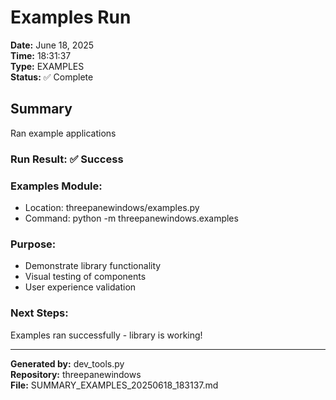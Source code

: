 # Examples Run

**Date:** June 18, 2025  
**Time:** 18:31:37  
**Type:** EXAMPLES  
**Status:** ✅ Complete

## Summary

Ran example applications

### Run Result: ✅ Success

### Examples Module:
- Location: threepanewindows/examples.py
- Command: python -m threepanewindows.examples

### Purpose:
- Demonstrate library functionality
- Visual testing of components
- User experience validation

### Next Steps:
Examples ran successfully - library is working!


---

**Generated by:** dev_tools.py  
**Repository:** threepanewindows  
**File:** SUMMARY_EXAMPLES_20250618_183137.md
